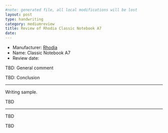 ```yaml
---
#note: generated file, all local modifications will be lost
layout: post
type: handwriting
category: mediumreview
title: Review of Rhodia Classic Notebook A7
date: 
---
```


* Manufacturer: [Rhodia](/a/b/c/rhodia.html)
* Name: Classic Notebook A7
* Review date: 

TBD: General comment

TBD: Conclusion

---
Writing sample.

TBD

---
TBD

TBD

